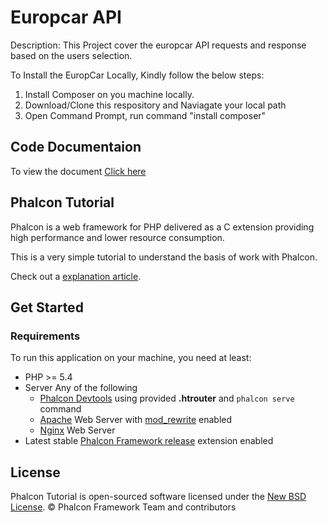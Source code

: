 # Europcar API
  
<bold>Description:</bold>
This Project cover the europcar API requests and response based on the users selection.


To Install the EuropCar Locally, Kindly follow the below steps:
1. Install Composer on you machine locally.
2. Download/Clone this respository and Naviagate your local path
3. Open Command Prompt, run command "install composer"

## Code Documentaion
To view the document <a href="https://htmlpreview.github.io/?https://raw.githubusercontent.com/Travelvethara/EuropCar/master/docs/classes/EuropCar.html">Click here</a>



## Phalcon Tutorial

Phalcon is a web framework for PHP delivered as a C extension providing high
performance and lower resource consumption.

This is a very simple tutorial to understand the basis of work with Phalcon.

Check out a [explanation article][1].

## Get Started

### Requirements

To run this application on your machine, you need at least:

* PHP >= 5.4
* Server Any of the following
    * [Phalcon Devtools][7] using provided **.htrouter** and `phalcon serve` command
    * [Apache][2] Web Server with [mod_rewrite][3] enabled
    * [Nginx][4] Web Server
* Latest stable [Phalcon Framework release][5] extension enabled

## License

Phalcon Tutorial is open-sourced software licensed under the [New BSD License][6]. © Phalcon Framework Team and contributors

[1]: https://docs.phalconphp.com/en/latest/tutorial-base
[2]: http://httpd.apache.org/
[3]: http://httpd.apache.org/docs/current/mod/mod_rewrite.html
[4]: http://nginx.org/
[5]: https://github.com/phalcon/cphalcon/releases
[6]: https://github.com/phalcon/tutorial/blob/master/docs/LICENSE.md
[7]: https://github.com/phalcon/phalcon-devtools
